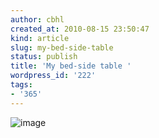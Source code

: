 ```yaml
---
author: cbhl
created_at: 2010-08-15 23:50:47
kind: article
slug: my-bed-side-table
status: publish
title: 'My bed-side table '
wordpress_id: '222'
tags:
- '365'
---
```


![image](http://images.azuresky.ca/blog/wp-content/uploads/2010/08/wpid-IMG_20100815_234953.jpg)
